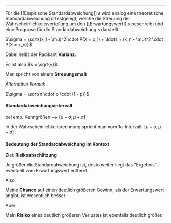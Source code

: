***

Für die [[Empirische Standardabweichung]] $s$ wird analog eine theoretische Standardabweichung $\sigma$ festgelegt, welche die Streuung der Wahrscheinlichkeitsverteilung um den [[Erwartungswert]] $\mu$ beschreibt und eine Prognose für die Standardabweichung $s$ darstellt.

$\sigma = \sqrt{(x_1 - \mu)^2 \cdot P(X = x_1) + \ldots + (x_n - \mu)^2 \cdot P(X = x_n)}$

Dabei heißt der Radikant **Varianz**.

Es ist also $s = \sqrt{v}$

Man spricht von einem **Streuungsmaß**

*Alternative Formel*:

$\sigma = \sqrt{n \cdot p \cdot (1 - p)}$

#### Standardabweichungsintervall
bei emp. Kenngrößen --> $[\mu - \sigma; \mu + \sigma]$ 

In der Wahrscheinlichkeitsrechnung spricht man vom $1\sigma$-Intervall:
$[\mu - \sigma; \mu + \sigma]$

#### Bedeutung der Standardabweichung im Kontext
Ziel: **Risikoabschätzung**

Je größer die Standardabweichung ist, desto weiter liegt das "Ergebnis" eventuell vom Erwartungswert entfernt.

Also:

Meine **Chance** auf einen deutlich größeren Gewinn, als der Erwartungswert angibt, ist wesentlich besser.

Aber:

Mein **Risiko** eines deutlich größeren Verlustes ist ebenfalls deutlich größer.



